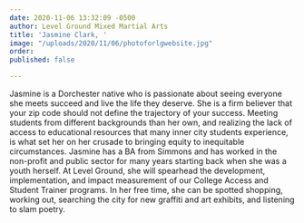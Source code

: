 ```yaml
---
date: 2020-11-06 13:32:09 -0500
author: Level Ground Mixed Martial Arts
title: 'Jasmine Clark, '
image: "/uploads/2020/11/06/photoforlgwebsite.jpg"
order: 
published: false

---
```

Jasmine is a Dorchester native who is passionate about seeing everyone she meets succeed and live the life they deserve. She is a firm believer that your zip code should not define the trajectory of your success. Meeting students from different backgrounds than her own, and realizing the lack of access to educational resources that many inner city students experience, is what set her on her crusade to bringing equity to inequitable circumstances. Jasmine has a BA from Simmons and has worked in the non-profit and public sector for many years starting back when she was a youth herself. At Level Ground, she will spearhead the development, implementation, and impact measurement of our College Access and Student Trainer programs. In her free time, she can be spotted shopping, working out, searching the city for new graffiti and art exhibits, and listening to slam poetry.